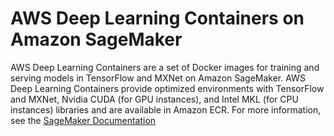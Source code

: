 # AWS Deep Learning Containers on Amazon SageMaker<a name="deep-learning-containers-sagemaker"></a>

 AWS Deep Learning Containers are a set of Docker images for training and serving models in TensorFlow and MXNet on Amazon SageMaker\. AWS Deep Learning Containers provide optimized environments with TensorFlow and MXNet, Nvidia CUDA \(for GPU instances\), and Intel MKL \(for CPU instances\) libraries and are available in Amazon ECR\. For more information, see the [SageMaker Documentation](https://docs.aws.amazon.com/sagemaker/latest/dg/whatis.html) 